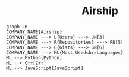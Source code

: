 <h1 align="center">Airship</h1>

```mermaid
graph LR
COMPANY_NAME{Airship}
COMPANY_NAME ---> U{Users} ---> UN[3]
COMPANY_NAME ---> R{Repositories} ---> RN[5]
COMPANY_NAME ---> G{Gists} ---> GN[6]
COMPANY_NAME ---> ML{Most Used<br>Languages}
ML --> Python[Python]
ML --> C++[C++]
ML --> JavaScript[JavaScript]
```

